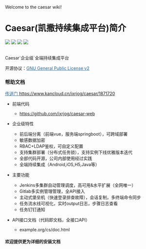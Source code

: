 Welcome to the caesar wiki!

# Caesar(凯撒持续集成平台)简介
<img src="https://img.shields.io/badge/version-0.0.1-brightgreen.svg"></img>
<img src="https://img.shields.io/badge/java-8-brightgreen.svg"></img> 
<img src="https://img.shields.io/badge/springboot-2.2.2.RELEASE-brightgreen.svg"></img> 
<img src="https://img.shields.io/badge/mysql-8-brightgreen.svg"></img> 

<br>
Caesar`企业级`全端持续集成平台


开源协议：<a style="color:#2b669a" href="http://www.gnu.org/licenses/old-licenses/gpl-2.0.html" target="_blank">GNU General Public License v2</a>

### 帮助文档

<a style="color:#2b669a" href="https://www.kancloud.cn/ixrjog/caesar/1871720" target="_blank">传送门 https://www.kancloud.cn/ixrjog/caesar/1871720</a>
+ 前端代码
  + https://github.com/ixrjog/caesar-web
  
+ 企业级特性
  + 前后端分离（前端vue，服务端springboot），可跨域部署
  + 敏感数据加密
  + RBAC+LDAP鉴权，可自定义配置
  + 支持集群部署（分布式任务锁），支持实例下线优雅版本迭代
  + 全部代码开源，公司内部使用经过实践
  + 全端持续集成（Android,iOS,H5,Java等）
  
+ 主要功能
  + Jenkins多集群自动管理调度，高可用&水平扩展（全网唯一）
  + Gitlab多实例管理管理，全API接入
  + 主动式堡垒机（快速登录排查故障），会话复制，多终端命令同步
  + 任务流水线可视化，实时output日志，步骤日志查看
  + 任务钉钉通知

+ API接口文档（代码即文档，全接口API）
  + example.org/cs/doc.html

#### 欢迎提供更为详细的安装文档
